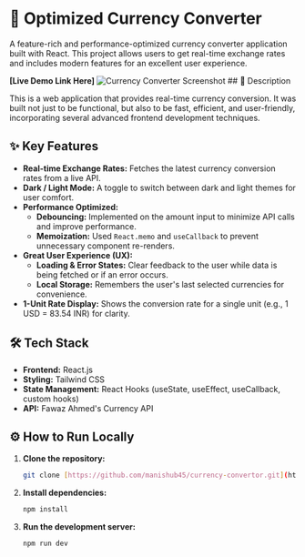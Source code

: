 # 🚀 Optimized Currency Converter

A feature-rich and performance-optimized currency converter application built with React. This project allows users to get real-time exchange rates and includes modern features for an excellent user experience.

**[Live Demo Link Here]** ![Currency Converter Screenshot](http://googleusercontent.com/file_content/12) ## 📜 Description

This is a web application that provides real-time currency conversion. It was built not just to be functional, but also to be fast, efficient, and user-friendly, incorporating several advanced frontend development techniques.

## ✨ Key Features

-   **Real-time Exchange Rates:** Fetches the latest currency conversion rates from a live API.
-   **Dark / Light Mode:** A toggle to switch between dark and light themes for user comfort.
-   **Performance Optimized:**
    -   **Debouncing:** Implemented on the amount input to minimize API calls and improve performance.
    -   **Memoization:** Used `React.memo` and `useCallback` to prevent unnecessary component re-renders.
-   **Great User Experience (UX):**
    -   **Loading & Error States:** Clear feedback to the user while data is being fetched or if an error occurs.
    -   **Local Storage:** Remembers the user's last selected currencies for convenience.
-   **1-Unit Rate Display:** Shows the conversion rate for a single unit (e.g., 1 USD = 83.54 INR) for clarity.

## 🛠️ Tech Stack

-   **Frontend:** React.js
-   **Styling:** Tailwind CSS
-   **State Management:** React Hooks (useState, useEffect, useCallback, custom hooks)
-   **API:** Fawaz Ahmed's Currency API

## ⚙️ How to Run Locally

1.  **Clone the repository:**
    ```bash
    git clone [https://github.com/manishub45/currency-convertor.git](https://github.com/manishub45/currency-convertor.git)
    ```
2.  **Install dependencies:**
    ```bash
    npm install
    ```
3.  **Run the development server:**
    ```bash
    npm run dev
    ```
